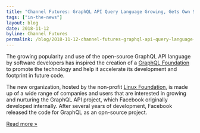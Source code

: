 ```yaml
---
title: "Channel Futures: GraphQL API Query Language Growing, Gets Own Support Foundation"
tags: ["in-the-news"]
layout: blog
date: 2018-11-12
byline: Channel Futures
permalink: /blog/2018-11-12-channel-futures-graphql-api-query-language-growing
---
```


The growing popularity and use of the open-source GraphQL API language by software developers has inspired the creation of a [GraphQL Foundation](https://www.linuxfoundation.org/press-release/2018/11/intent_to_form_graphql/) to promote the technology and help it accelerate its development and footprint in future code.

<!-- more -->

The new organization, hosted by the non-profit [Linux Foundation](http://www.linuxfoundation.org/), is made up of a wide range of companies and users that are interested in growing and nurturing the GraphQL API project, which Facebook originally developed internally. After several years of development, Facebook released the code for GraphQL as an opn-source project.

[Read more »](https://www.channelfutures.com/open-source/graphql-api-query-language-growing-gets-own-support-foundation)
